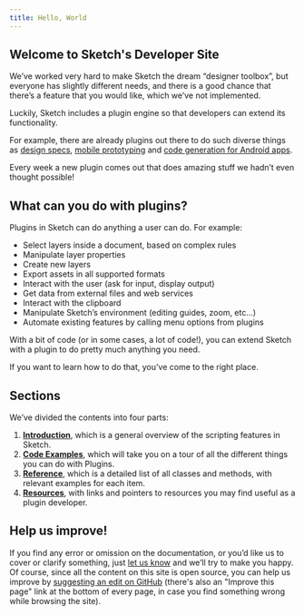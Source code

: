 ```yaml
---
title: Hello, World
---
```


## Welcome to Sketch's Developer Site

We’ve worked very hard to make Sketch the dream “designer toolbox”, but everyone has slightly different needs, and there is a good chance that there’s a feature that you would like, which we’ve not implemented.

Luckily, Sketch includes a plugin engine so that developers can extend its functionality.

For example, there are already plugins out there to do such diverse things as [design specs](https://github.com/utom/sketch-measure), [mobile prototyping](https://github.com/bomberstudios/sketch-framer) and [code generation for Android apps](https://github.com/malkomalko/sketch-android-kit).

Every week a new plugin comes out that does amazing stuff we hadn’t even thought possible!

## What can you do with plugins?

Plugins in Sketch can do anything a user can do. For example:

- Select layers inside a document, based on complex rules
- Manipulate layer properties
- Create new layers
- Export assets in all supported formats
- Interact with the user (ask for input, display output)
- Get data from external files and web services
- Interact with the clipboard
- Manipulate Sketch’s environment (editing guides, zoom, etc…)
- Automate existing features by calling menu options from plugins

With a bit of code (or in some cases, a lot of code!), you can extend Sketch with a plugin to do pretty much anything you need.

If you want to learn how to do that, you’ve come to the right place.

## Sections

We’ve divided the contents into four parts:

1. **[Introduction](/introduction/)**, which is a general overview of the scripting features in Sketch.
2. **[Code Examples](/examples/)**, which will take you on a tour of all the different things you can do with Plugins.
3. **[Reference](/reference/)**, which is a detailed list of all classes and methods, with relevant examples for each item.
4. **[Resources](/resources/)**, with links and pointers to resources you may find useful as a plugin developer.

## Help us improve!

If you find any error or omission on the documentation, or you’d like us to cover or clarify something, just [let us know](mailto:mail@bohemiancoding.com?subject=Developer%20Documentation%20Suggestion) and we’ll try to make you happy. Of course, since all the content on this site is open source, you can help us improve by [suggesting an edit on GitHub]({{site.github_repo}}) (there's also an "Improve this page" link at the bottom of every page, in case you find something wrong while browsing the site).

